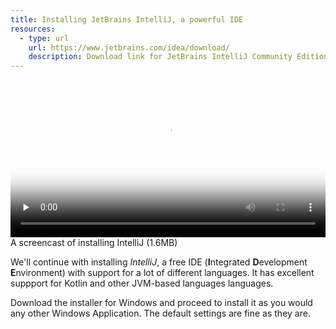 ```yaml
---
title: Installing JetBrains IntelliJ, a powerful IDE
resources:
  - type: url
    url: https://www.jetbrains.com/idea/download/
    description: Download link for JetBrains IntelliJ Community Edition
---
```


<video 
  width="100%" 
  controls 
  class="my-2 drop-shadow-small" 
  preload="none"
  poster="{% link getting-started/guides/windows-intellij.mp4.thumb.jpg %}"
  src="{% link getting-started/guides/windows-intellij.mp4 %}"></video>
<span class="text-center d-block small">A screencast of installing IntelliJ (1.6MB)</span>

We'll continue with installing *IntelliJ*, a free IDE (**I**ntegrated **D**evelopment **E**nvironment) with support for a lot of different languages. It has excellent suppport for Kotlin and other JVM-based languages languages.

Download the installer for Windows and proceed to install it as you would any other Windows Application. The default settings are fine as they are.